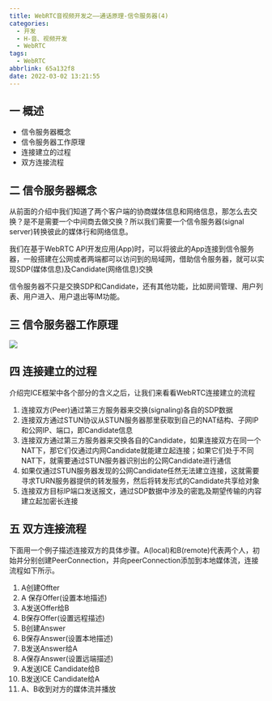 ```yaml
---
title: WebRTC音视频开发之——通话原理-信令服务器(4)
categories:
  - 开发
  - H-音、视频开发
  - WebRTC
tags:
  - WebRTC
abbrlink: 65a132f8
date: 2022-03-02 13:21:55
---
```

## 一 概述

* 信令服务器概念
* 信令服务器工作原理
* 连接建立的过程
* 双方连接流程

<!--more-->

## 二 信令服务器概念

从前面的介绍中我们知道了两个客户端的协商媒体信息和网络信息，那怎么去交换？是不是需要一个中间商去做交换？所以我们需要一个信令服务器(signal server)转换彼此的媒体行和网络信息。

我们在基于WebRTC API开发应用(App)时，可以将彼此的App连接到信令服务器，一般搭建在公网或者两端都可以访问到的局域网，借助信令服务器，就可以实现SDP(媒体信息)及Candidate(网络信息)交换

信令服务器不只是交换SDP和Candidate，还有其他功能，比如房间管理、用户列表、用户进入、用户退出等IM功能。

## 三 信令服务器工作原理
![][1]

## 四 连接建立的过程

介绍完ICE框架中各个部分的含义之后，让我们来看看WebRTC连接建立的流程

1. 连接双方(Peer)通过第三方服务器来交换(signaling)各自的SDP数据
2. 连接双方通过STUN协议从STUN服务器那里获取到自己的NAT结构、子网IP和公网IP、端口，即Candidate信息
3. 连接双方通过第三方服务器来交换各自的Candidate，如果连接双方在同一个NAT下，那它们仅通过内网Candidate就能建立起连接；如果它们处于不同NAT下，就需要通过STUN服务器识别出的公网Candidate进行通信
4. 如果仅通过STUN服务器发现的公网Candidate任然无法建立连接，这就需要寻求TURN服务器提供的转发服务，然后将转发形式的Candidate共享给对象
5. 连接双方目标IP端口发送报文，通过SDP数据中涉及的密匙及期望传输的内容建立起加密长连接

## 五 双方连接流程

下面用一个例子描述连接双方的具体步骤。A(local)和B(remote)代表两个人，初始并分别创建PeerConnection，并向peerConnection添加到本地媒体流，连接流程如下所示。

1. A创建Offter
2. A 保存Offer(设置本地描述)
3. A发送Offer给B
4. B保存Offer(设置远程描述)
5. B创建Answer
6. B保存Answer(设置本地描述)
7. B发送Answer给A
8. A保存Answer(设置远端描述)
9. A发送ICE Candidate给B
10. B发送ICE Candidate给A
11. A、B收到对方的媒体流并播放



[1]:https://cdn.staticaly.com/gh/PGzxc/CDN/master/blog-webrtc/webrtc-02-signal-server.png
